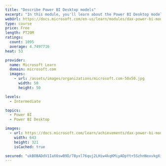 ```yaml
---
title: "Describe Power BI Desktop models"
excerpt: "In this module, you'll learn about the Power BI Desktop model structure, star schema design basics, analytics queries, and report visual configuration. This module provides a strong foundation on which you can learn to optimize model designs and add model calculations."
webUrl: https://docs.microsoft.com/en-us/learn/modules/dax-power-bi-models/
type: course
price: Free
length: PT20M
ratings:
  count: 1095
  average: 4.7497716
heat: 53

provider:
  name: Microsoft Learn
  domain: microsoft.com
  images:
    - url: /assets/images/organizations/microsoft.com-50x50.jpg
      width: 50
      height: 50

levels:
  - Intermediate

topics:
  - Power BI
  - Power BI Desktop

images:
  - url: https://docs.microsoft.com/learn/achievements/dax-power-bi-models-social.png
    width: 643
    height: 321
    isCached: true

secured: "ukBOBADdV1IaX6swB9D/78yxl76quj2LHiw4kqKMiyADpYt+5SzhnNexvkgXi7fJAlhj7Uu7/Sfuq31sU42dy3EdyhIIq3HUnjhEAiV64IToARwe3a6DdhBptCZQSaJgC/uG5AUeAQf8rRV5ZPgkgJUMoFojRoT3m9CvqMhRn50L+meHuu2inb41cfRCL0eW5Fst8oET7bBjPzkzin0Xr6A8lp9NCdUGmseRTPEe80TlxxVZFGiLGDO1tC8ZaREJVXLViUilk77A/aFooXTXLr//rUTaAR5r18BFu6l8do7vYRyJ51v1SOHg/H4Kv2mLsIekvmRylbUwkqviO4VXg74hkAOViBTtvnJDjmnWsQF9/zz8vT5xNH8p/gTmgnv/Fde9m1IGGaho1XPfldBWOFFwlk7HjQTQgB3hAKSwst0=;kUghKPohxYBofeadggWeag=="
---
```


